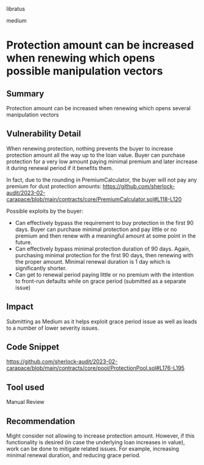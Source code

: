 libratus

medium

# Protection amount can be increased when renewing which opens possible manipulation vectors

## Summary
Protection amount can be increased when renewing which opens several manipulation vectors

## Vulnerability Detail
When renewing protection, nothing prevents the buyer to increase protection amount all the way up to the loan value. Buyer can purchase protection for a very low amount paying minimal premium and later increase it during renewal period if it benefits them.

In fact, due to the rounding in PremiumCalculator, the buyer will not pay any premium for dust protection amounts:
https://github.com/sherlock-audit/2023-02-carapace/blob/main/contracts/core/PremiumCalculator.sol#L118-L120

Possible exploits by the buyer:
- Can effectively bypass the requirement to buy protection in the first 90 days. Buyer can purchase minimal protection and pay little or no premium and then renew with a meaningful amount at some point in the future.
- Can effectively bypass minimal protection duration of 90 days. Again, purchasing minimal protection for the first 90 days, then renewing with the proper amount. Minimal renewal duration is 1 day which is significantly shorter.
- Can get to renewal period paying little or no premium with the intention to front-run defaults while on grace period (submitted as a separate issue)

## Impact
Submitting as Medium as it helps exploit grace period issue as well as leads to a number of lower severity issues.

## Code Snippet
https://github.com/sherlock-audit/2023-02-carapace/blob/main/contracts/core/pool/ProtectionPool.sol#L176-L195

## Tool used

Manual Review

## Recommendation
Might consider not allowing to increase protection amount. However, if this functionality is desired (in case the underlying loan increases in value), work can be done to mitigate related issues. For example, increasing minimal renewal duration, and reducing grace period.